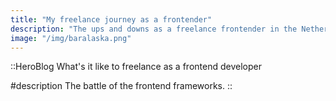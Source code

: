 ```yaml
---
title: "My freelance journey as a frontender"
description: "The ups and downs as a freelance frontender in the Netherlands. Learn from my journey."
image: "/img/baralaska.png"
---
```


<!-- Content of the page -->

::HeroBlog
What's it like to freelance as a frontend developer

#description
The battle of the frontend frameworks.
::

